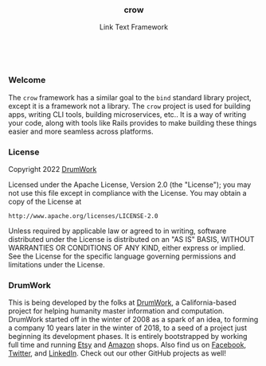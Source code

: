 
<br/>
<br/>
<br/>
<br/>
<br/>
<br/>
<br/>

<h3 align='center'>crow</h3>
<p align='center'>
  Link Text Framework
</p>

<br/>
<br/>
<br/>

### Welcome

The `crow` framework has a similar goal to the `bind` standard library project, except it is a framework not a library. The `crow` project is used for building apps, writing CLI tools, building microservices, etc.. It is a way of writing your code, along with tools like Rails provides to make building these things easier and more seamless across platforms.

### License

Copyright 2022 <a href='https://drum.work'>DrumWork</a>

Licensed under the Apache License, Version 2.0 (the "License");
you may not use this file except in compliance with the License.
You may obtain a copy of the License at

    http://www.apache.org/licenses/LICENSE-2.0

Unless required by applicable law or agreed to in writing, software
distributed under the License is distributed on an "AS IS" BASIS,
WITHOUT WARRANTIES OR CONDITIONS OF ANY KIND, either express or implied.
See the License for the specific language governing permissions and
limitations under the License.

### DrumWork

This is being developed by the folks at [DrumWork](https://drum.work), a California-based project for helping humanity master information and computation. DrumWork started off in the winter of 2008 as a spark of an idea, to forming a company 10 years later in the winter of 2018, to a seed of a project just beginning its development phases. It is entirely bootstrapped by working full time and running [Etsy](https://etsy.com/shop/mountbuild) and [Amazon](https://www.amazon.com/s?rh=p_27%3AMount+Build) shops. Also find us on [Facebook](https://www.facebook.com/drumworkteam), [Twitter](https://twitter.com/drumworkteam), and [LinkedIn](https://www.linkedin.com/company/drumworkteam). Check out our other GitHub projects as well!
